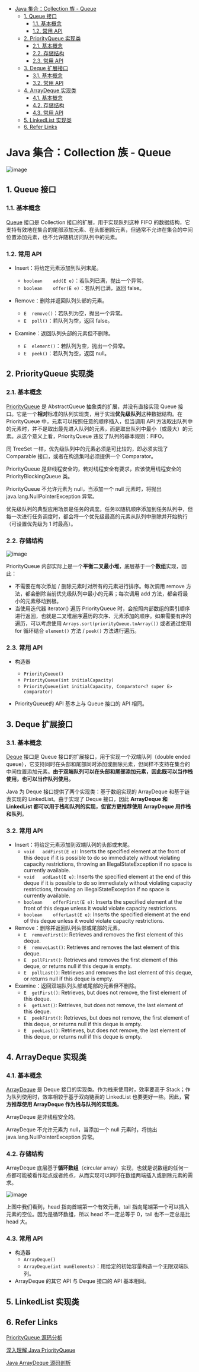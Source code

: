 - [Java 集合：Collection 族 - Queue](#java-%E9%9B%86%E5%90%88%EF%BC%9Acollection-%E6%97%8F---queue)
  - [1. Queue 接口](#1-queue-%E6%8E%A5%E5%8F%A3)
    - [1.1. 基本概念](#11-%E5%9F%BA%E6%9C%AC%E6%A6%82%E5%BF%B5)
    - [1.2. 常用 API](#12-%E5%B8%B8%E7%94%A8-api)
  - [2. PriorityQueue 实现类](#2-priorityqueue-%E5%AE%9E%E7%8E%B0%E7%B1%BB)
    - [2.1. 基本概念](#21-%E5%9F%BA%E6%9C%AC%E6%A6%82%E5%BF%B5)
    - [2.2. 存储结构](#22-%E5%AD%98%E5%82%A8%E7%BB%93%E6%9E%84)
    - [2.3. 常用 API](#23-%E5%B8%B8%E7%94%A8-api)
  - [3. Deque 扩展接口](#3-deque-%E6%89%A9%E5%B1%95%E6%8E%A5%E5%8F%A3)
    - [3.1. 基本概念](#31-%E5%9F%BA%E6%9C%AC%E6%A6%82%E5%BF%B5)
    - [3.2. 常用 API](#32-%E5%B8%B8%E7%94%A8-api)
  - [4. ArrayDeque 实现类](#4-arraydeque-%E5%AE%9E%E7%8E%B0%E7%B1%BB)
    - [4.1. 基本概念](#41-%E5%9F%BA%E6%9C%AC%E6%A6%82%E5%BF%B5)
    - [4.2. 存储结构](#42-%E5%AD%98%E5%82%A8%E7%BB%93%E6%9E%84)
    - [4.3. 常用 API](#43-%E5%B8%B8%E7%94%A8-api)
  - [5. LinkedList 实现类](#5-linkedlist-%E5%AE%9E%E7%8E%B0%E7%B1%BB)
  - [6. Refer Links](#6-refer-links)

# Java 集合：Collection 族 - Queue

![image](/resources/images/queue-api-class-diagram.png)

## 1. Queue 接口

### 1.1. 基本概念

[Queue](https://docs.oracle.com/javase/9/docs/api/java/util/Queue.html) 接口是 Collection 接口的扩展，用于实现队列这种 FIFO 的数据结构，它支持有效地在集合的尾部添加元素、在头部删除元素，但通常不允许在集合的中间位置添加元素，也不允许随机访问队列中的元素。

### 1.2. 常用 API

- Insert：将给定元素添加到队列末尾。
  - `boolean	add​(E e)`：若队列已满，抛出一个异常。
  - `boolean	offer​(E e)`：若队列已满，返回 false。
  
- Remove：删除并返回队列头部的元素。
  - `E	remove​()`：若队列为空，抛出一个异常。
  - `E	poll​()`：若队列为空，返回 false。

- Examine：返回队列头部的元素但不删除。
  - `E	element​()`：若队列为空，抛出一个异常。
  - `E	peek​()`：若队列为空，返回 null。

## 2. PriorityQueue 实现类

### 2.1. 基本概念

[PriorityQueue](https://docs.oracle.com/javase/9/docs/api/java/util/PriorityQueue.html) 是 AbstractQueue 抽象类的扩展，并没有直接实现 Queue 接口。它是一个**相对**标准的队列实现类，用于实现**优先级队列**这种数据结构。在 PriorityQueue 中，元素可以按照任意的顺序插入，但当调用 API 方法取出队列中的元素时，并不是取出最先进入队列的元素，而是取出队列中最小（或最大）的元素。从这个意义上看，PriorityQueue 违反了队列的基本规则：FIFO。

同 TreeSet 一样，优先级队列中的元素必须是可比较的，即必须实现了 Comparable 接口，或者在构造集时必须提供一个 Comparator。

PriorityQueue 是非线程安全的，若对线程安全有要求，应该使用线程安全的 PriorityBlockingQueue 类。

PriorityQueue 不允许元素为 null，当添加一个 null 元素时，将抛出 java.lang.NullPointerException 异常。

优先级队列的典型应用场景是任务的调度。任务以随机顺序添加到任务队列中，但每一次进行任务调度时，都会将一个优先级最高的元素从队列中删除并开始执行（可设置优先级为 1 时最高）。

### 2.2. 存储结构

![image](http://otaivnlxc.bkt.clouddn.com/jpg/2018/3/20/2b732a7bbc959afc42d013cb40523a18.jpg)

PriorityQueue 内部实际上是一个**平衡二叉最小堆**，底层基于一个**数组**实现，因此：
- 不需要在每次添加 / 删除元素时对所有的元素进行排序。每次调用 remove 方法，都会删除当前优先级队列中最小的元素；每次调用 add 方法，都会将最小的元素移动到根。
- 当使用迭代器 iterator() 遍历 PriorityQueue 时，会按照内部数组的索引顺序进行返回，也就是二叉堆层序遍历的次序、元素添加的顺序。如果需要有序的遍历，可以考虑使用 `Arrays.sort(priorityQueue.toArray())` 或者通过使用 for 循环结合 `element​()` 方法 / `peek​()` 方法进行遍历。

### 2.3. 常用 API

- 构造器
  - `PriorityQueue​()`
  - `PriorityQueue​(int initialCapacity)`	
  - `PriorityQueue​(int initialCapacity, Comparator<? super E> comparator)`

- PriorityQueue​的 API 基本上与 Queue 接口的 API 相同。

## 3. Deque 扩展接口

### 3.1. 基本概念

[Deque](https://docs.oracle.com/javase/9/docs/api/java/util/Deque.html) 接口是 Queue 接口的扩展接口，用于实现一个双端队列（double ended queue），它支持同时在头部和尾部同时添加或删除元素，但同样不支持在集合的中间位置添加元素。**由于双端队列可以在头部和尾部添加元素，因此既可以当作栈使用，也可以当作队列使用。**

Java 为 Deque 接口提供了两个实现类：基于数组实现的 ArrayDeque 和基于链表实现的 LinkedList。由于实现了 Deque 接口，因此 **ArrayDeque 和 LinkedList 都可以用于栈和队列的实现，但官方更推荐使用 ArrayDeque 用作栈和队列**。

### 3.2. 常用 API

- Insert：将给定元素添加到双端队列的头部或末尾。
  - `void	addFirst​(E e)`: Inserts the specified element at the front of this deque if it is possible to do so immediately without violating capacity restrictions, throwing an IllegalStateException if no space is currently available.
  - `void	addLast​(E e)`: Inserts the specified element at the end of this deque if it is possible to do so immediately without violating capacity restrictions, throwing an IllegalStateException if no space is currently available.
  - `boolean	offerFirst​(E e)`: Inserts the specified element at the front of this deque unless it would violate capacity restrictions.
  - `boolean	offerLast​(E e)`: Inserts the specified element at the end of this deque unless it would violate capacity restrictions.
- Remove：删除并返回队列头部或尾部的元素。
  - `E	removeFirst​()`: Retrieves and removes the first element of this deque.
  - `E	removeLast​()`: Retrieves and removes the last element of this deque.
  - `E	pollFirst​()`: Retrieves and removes the first element of this deque, or returns null if this deque is empty.
  - `E	pollLast​()`: Retrieves and removes the last element of this deque, or returns null if this deque is empty.
- Examine：返回双端队列头部或尾部的元素但不删除。
  - `E	getFirst​()`: Retrieves, but does not remove, the first element of this deque.
  - `E	getLast​()`: Retrieves, but does not remove, the last element of this deque.
  - `E	peekFirst​()`: Retrieves, but does not remove, the first element of this deque, or returns null if this deque is empty.
  - `E	peekLast​()`: Retrieves, but does not remove, the last element of this deque, or returns null if this deque is empty.

## 4. ArrayDeque 实现类

### 4.1. 基本概念

[ArrayDeque](https://docs.oracle.com/javase/9/docs/api/java/util/ArrayDeque.html) 是 Deque 接口的实现类。作为栈来使用时，效率要高于 Stack；作为队列使用时，效率相较于基于双向链表的 LinkedList 也要更好一些。因此，**官方推荐使用 ArrayDeque 作为栈与队列的实现类**。

ArrayDeque 是非线程安全的。

ArrayDeque 不允许元素为 null，当添加一个 null 元素时，将抛出 java.lang.NullPointerException 异常。

### 4.2. 存储结构

ArrayDeque 底层基于**循环数组**（circular array）实现，也就是说数组的任何一点都可能被看作起点或者终点，从而实现可以同时在数组两端插入或删除元素的需求。

![image](http://otaivnlxc.bkt.clouddn.com/jpg/2018/3/20/886d803d1df785ba660c0f5c39feb131.jpg)

上图中我们看到，head 指向首端第一个有效元素，tail 指向尾端第一个可以插入元素的空位。因为是循环数组，所以 head 不一定总等于 0，tail 也不一定总是比 head 大。

### 4.3. 常用 API

- 构造器
  - `ArrayDeque​()`
  - `ArrayDeque​(int numElements)`：用给定的初始容量构造一个无限双端队列。
- ArrayDeque 的其它 API 与 Deque 接口的 API 基本相同。

## 5. LinkedList 实现类

## 6. Refer Links

[PriorityQueue 源码分析](https://www.jianshu.com/p/f79e4e2bd071)

[深入理解 Java PriorityQueue](https://www.cnblogs.com/CarpenterLee/p/5488070.html)

[Java ArrayDeque 源码剖析](https://www.cnblogs.com/CarpenterLee/p/5468803.html)